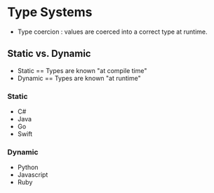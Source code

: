 # Type Systems

* Type coercion : values are coerced into a correct type at runtime.

## Static vs. Dynamic

* Static == Types are known "at compile time"
* Dynamic == Types are known "at runtime"

### Static

* C#
* Java
* Go
* Swift

### Dynamic

* Python
* Javascript
* Ruby

